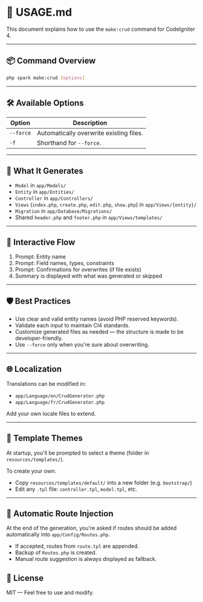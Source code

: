 
# 🚀 USAGE.md

This document explains how to use the `make:crud` command for CodeIgniter 4.

---

## 📦 Command Overview

```bash
php spark make:crud [options]
```

---

## 🛠️ Available Options

| Option       | Description                                  |
|--------------|----------------------------------------------|
| `--force`    | Automatically overwrite existing files.      |
| `-f`         | Shorthand for `--force`.                     |

---

## 🧩 What It Generates

- `Model` in `app/Models/`
- `Entity` in `app/Entities/`
- `Controller` in `app/Controllers/`
- `Views` (`index.php`, `create.php`, `edit.php`, `show.php`) in `app/Views/{entity}/`
- `Migration` in `app/Database/Migrations/`
- Shared `header.php` and `footer.php` in `app/Views/templates/`

---

## 🧭 Interactive Flow

1. Prompt: Entity name
2. Prompt: Field names, types, constraints
3. Prompt: Confirmations for overwrites (if file exists)
4. Summary is displayed with what was generated or skipped

---

## 🛡️ Best Practices

- Use clear and valid entity names (avoid PHP reserved keywords).
- Validate each input to maintain CI4 standards.
- Customize generated files as needed — the structure is made to be developer-friendly.
- Use `--force` only when you're sure about overwriting.

---

## 🌐 Localization

Translations can be modified in:

- `app/Language/en/CrudGenerator.php`
- `app/Language/fr/CrudGenerator.php`

Add your own locale files to extend.

---



## 🎨 Template Themes

At startup, you'll be prompted to select a theme (folder in `resources/templates/`).

To create your own:
- Copy `resources/templates/default/` into a new folder (e.g. `bootstrap/`)
- Edit any `.tpl` file: `controller.tpl`, `model.tpl`, etc.

---

## 🔄 Automatic Route Injection

At the end of the generation, you're asked if routes should be added automatically into `app/Config/Routes.php`.

- If accepted, routes from `route.tpl` are appended.
- Backup of `Routes.php` is created.
- Manual route suggestion is always displayed as fallback.


## 📝 License

MIT — Feel free to use and modify.
